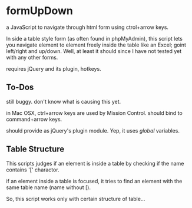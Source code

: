 formUpDown
==========

a JavaScript to navigate through html form using ctrol+arrow keys.

In side a table style form (as often found in phpMyAdmin), this 
script lets you navigate element to element freely inside the 
table like an Excel; goint left/right and up/down. Well, at least 
it should since I have not tested yet with any other forms. 

requires jQuery and its plugin, hotkeys. 

To-Dos
------

still buggy. 
don't know what is causing this yet. 

in Mac OSX, ctrl+arrow keys are used by Mission Control. 
should bind to command+arrow keys. 

should provide as jQuery's plugin module. Yep, it uses *global* variables.

Table Structure
---------------

This scripts judges if an element is inside a table by checking 
if the name contains '[' charactor. 

if an element inside a table is focused, it tries to find an 
element with the same table name (name without [). 

So, this script works only with certain structure of table...